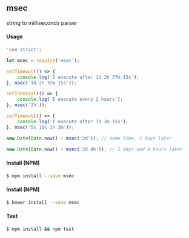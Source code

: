 ## msec

string to milliseconds parser

#### Usage
```javascript
'use strict';

let msec = require('msec');

setTimeout(() => {
    console.log('I execute after 1d 2h 37m 15s');
}, msec('1d 2h 37m 15s'));

setInterval(() => {
    console.log('I execute every 2 hours');
}, msec('2h'));

setTimeout(() => {
    console.log('I execute after 1h 3m 15s');
}, msec('5s 10s 1h 3m'));

new Date(Date.now() + msec('2d')); // same time, 2 days later

new Date(Date.now() + msec('2d 4h')); // 2 days and 4 hours later
```

#### Install (NPM)
```bash
$ npm install --save msec
```

#### Install (NPM)
```bash
$ bower install --save msec
```

#### Test
```bash
$ npm install && npm test
```

